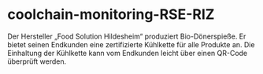 # coolchain-monitoring-RSE-RIZ
 Der Hersteller „Food Solution Hildesheim“ produziert Bio-Dönerspieße. Er bietet seinen Endkunden eine  zertifizierte Kühlkette für alle Produkte an. Die Einhaltung der Kühlkette kann vom Endkunden leicht über  einen QR-Code überprüft werden. 
